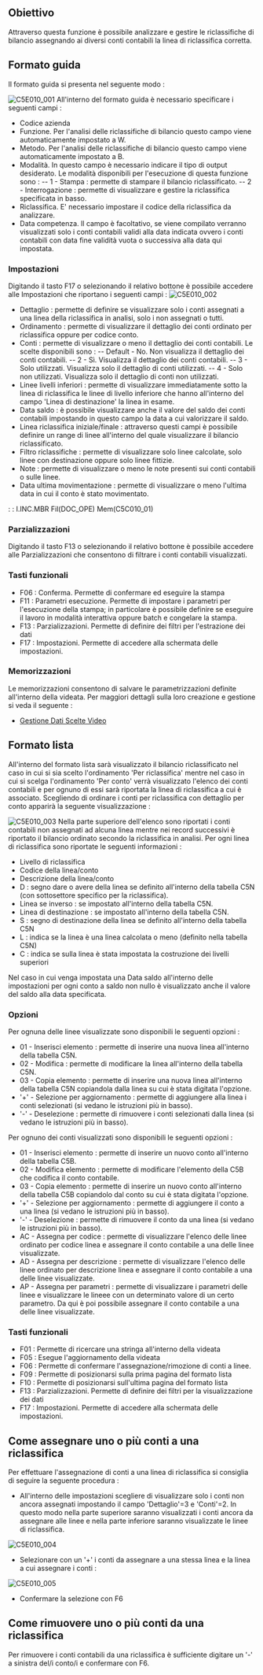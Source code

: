 ## Obiettivo

Attraverso questa funzione è possibile analizzare e gestire le riclassifiche di bilancio assegnando ai diversi conti contabili la linea di riclassifica corretta.

## Formato guida

Il formato guida si presenta nel seguente modo : 

![C5E010_001](http://localhost:3000/immagini/MBDOC_OGG-P_C5NOWB0/C5E010_001.png)
All'interno del formato guida è necessario specificare i seguenti campi : 

 - Codice azienda
 - Funzione. Per l'analisi delle riclassifiche di bilancio questo campo viene automaticamente impostato a W.
 - Metodo. Per l'analisi delle riclassifiche di bilancio questo campo viene automaticamente impostato a B.
 - Modalità. In questo campo è necessario indicare il tipo di output desiderato. Le modalità disponibili per l'esecuzione di questa funzione sono : 
 -- 1 - Stampa :  permette di stampare il bilancio riclassificato.
 -- 2 - Interrogazione :  permette di visualizzare e gestire la riclassifica specificata in basso.
- Riclassifica. E' necessario impostare il codice della riclassifica da analizzare.
- Data competenza. Il campo è facoltativo, se viene compilato verranno visualizzati solo i conti contabili validi alla data indicata ovvero i conti contabili con data fine validità vuota o successiva alla data qui impostata.


### Impostazioni
Digitando il tasto F17 o selezionando il relativo bottone è possibile accedere alle Impostazioni che riportano i seguenti campi : 
![C5E010_002](http://localhost:3000/immagini/MBDOC_OGG-P_C5NOWB0/C5E010_002.png)
 - Dettaglio :  permette di definire se visualizzare solo i conti assegnati a una linea della riclassifica in analisi, solo i non assegnati o tutti.
 - Ordinamento :  permette di visualizzare il dettaglio dei conti ordinato per riclassifica oppure per codice conto.
 - Conti :  permette di visualizzare o meno il dettaglio dei conti contabili. Le scelte disponibili sono : 
 -- Default - No. Non visualizza il dettaglio dei conti contabili.
 -- 2 - Sì. Visualizza il dettaglio dei conti contabili.
 -- 3 - Solo utilizzati. Visualizza solo il dettaglio di conti utilizzati.
 -- 4 - Solo non utilizzati. Visualizza solo il dettaglio di conti non utilizzati.
 - Linee livelli inferiori :  permette di visualizzare immediatamente sotto la linea di riclassifica le linee di livello inferiore che hanno all'interno del campo 'Linea di destinazione' la linea in esame.
 - Data saldo :  è possibile visualizzare anche il valore del saldo dei conti contabili impostando in questo campo la data a cui valorizzare il saldo.
 - Linea riclassifica iniziale/finale :  attraverso questi campi è possibile definire un range di linee all'interno del quale visualizzare il bilancio riclassificato.
 - Filtro riclassifiche :  permette di visualizzare solo linee calcolate, solo linee con destinazione oppure solo linee fittizie.
 - Note :  permette di visualizzare o meno le note presenti sui conti contabili o sulle linee.
 - Data ultima movimentazione :  permette di visualizzare o meno l'ultima data in cui il conto è stato movimentato.


 :  : I.INC.MBR Fil(DOC_OPE) Mem(C5C010_01)

### Parzializzazioni

Digitando il tasto F13 o selezionando il relativo bottone è possibile accedere alle Parzializzazioni che consentono di filtrare i conti contabili visualizzati.


### Tasti funzionali

 * F06 :  Conferma. Permette di confermare ed eseguire la stampa
 * F11 :  Parametri esecuzione. Permette di impostare i parametri per l'esecuzione della stampa; in particolare è possibile definire se eseguire il lavoro in modalità interattiva oppure batch e congelare la stampa.
 * F13 :  Parzializzazioni. Permette di definire dei filtri per l'estrazione dei dati
 * F17 :  Impostazioni. Permette di accedere alla schermata delle impostazioni.

### Memorizzazioni

Le memorizzazioni consentono di salvare le parametrizzazioni definite all'interno della videata. Per maggiori dettagli sulla loro creazione e gestione si veda il seguente : 

- [Gestione Dati Scelte Video](Sorgenti/MB/DOC_OGG/P_B£MDV0)


## Formato lista

All'interno del formato lista sarà visualizzato il bilancio riclassificato nel caso in cui si sia scelto l'ordinamento 'Per riclassifica' mentre nel caso in cui si scelga l'ordinamento 'Per conto' verrà visualizzato l'elenco dei conti contabili e per ognuno di essi sarà riportata la linea di riclassifica a cui è associato.
Scegliendo di ordinare i conti per riclassifica con dettaglio per conto apparirà la seguente visualizzazione : 

![C5E010_003](http://localhost:3000/immagini/MBDOC_OGG-P_C5NOWB0/C5E010_003.png)
Nella parte superiore dell'elenco sono riportati i conti contabili non assegnati ad alcuna linea mentre nei record successivi è riportato il bilancio ordinato secondo la riclassifica in analisi.
Per ogni linea di riclassifica sono riportate le seguenti informazioni : 

 - Livello di riclassifica
 - Codice della linea/conto
 - Descrizione della linea/conto
 - D :  segno dare o avere della linea se definito all'interno della tabella C5N (con sottosettore specifico per la riclassifica).
 - Linea se inverso :  se impostato all'interno della tabella C5N.
 - Linea di destinazione :  se impostato all'interno della tabella C5N.
 - S :  segno di destinazione della linea se definito all'interno della tabella C5N
 - L :  indica se la linea è una linea calcolata o meno (definito nella tabella C5N)
 - C :  indica se sulla linea è stata impostata la costruzione dei livelli superiori


Nel caso in cui venga impostata una Data saldo all'interno delle impostazioni per ogni conto a saldo non nullo è visualizzato anche il valore del saldo alla data specificata.


### Opzioni

Per ognuna delle linee visualizzate sono disponibili le seguenti opzioni : 


 - 01 - Inserisci elemento :  permette di inserire una nuova linea all'interno della tabella C5N.
 - 02 - Modifica :  permette di modificare la linea all'interno della tabella C5N.
 - 03 - Copia elemento :  permette di inserire una nuova linea all'interno della tabella C5N copiandola dalla linea su cui è stata digitata l'opzione.
- '+' - Selezione per aggiornamento :  permette di aggiungere alla linea i conti selezionati (si vedano le istruzioni più in basso).
- '-' - Deselezione :  permette di rimuovere i conti selezionati dalla linea (si vedano le istruzioni più in basso).


Per ognuno dei conti visualizzati sono disponibili le seguenti opzioni : 


 - 01 - Inserisci elemento :  permette di inserire un nuovo conto all'interno della tabella C5B.
 - 02 - Modifica elemento :  permette di modificare l'elemento della C5B che codifica il conto contabile.
 - 03 - Copia elemento :  permette di inserire un nuovo conto all'interno della tabella C5B copiandolo dal conto su cui è stata digitata l'opzione.
- '+' - Selezione per aggiornamento :  permette di aggiungere il conto a una linea (si vedano le istruzioni più in basso).
- '-' - Deselezione :  permette di rimuovere il conto da una linea (si vedano le istruzioni più in basso).
- AC - Assegna per codice :  permette di visualizzare l'elenco delle linee ordinato per codice linea e assegnare il conto contabile a una delle linee visualizzate.
- AD - Assegna per descrizione :  permette di visualizzare l'elenco delle linee ordinato per descrizione linea e assegnare il conto contabile a una delle linee visualizzate.
- AP - Assegna per parametri :  permette di visualizzare i parametri delle linee e visualizzare le lineee con un determinato valore di un certo parametro. Da qui è poi possibile assegnare il conto contabile a una delle linee visualizzate.

### Tasti funzionali

 * F01 :  Permette di ricercare una stringa all'interno della videata
 * F05 :  Esegue l'aggiornamento della videata
 * F06 :  Permette di confermare l'assegnazione/rimozione di conti a linee.
 * F09 :  Permette di posizionarsi sulla prima pagina del formato lista
 * F10 :  Permette di posizionarsi sull'ultima pagina del formato lista
 * F13 :  Parzializzazioni. Permette di definire dei filtri per la visualizzazione dei dati
 * F17 :  Impostazioni. Permette di accedere alla schermata delle impostazioni.

## Come assegnare uno o più conti a una riclassifica

Per effettuare l'assegnazione di conti a una linea di riclassifica si consiglia di seguire la seguente procedura : 

- All'interno delle impostazioni scegliere di visualizzare solo i conti non ancora assegnati impostando il campo 'Dettaglio'=3 e 'Conti'=2. In questo modo nella parte superiore saranno visualizzati i conti ancora da assegnare alle linee e nella parte inferiore saranno visualizzate le linee di riclassifica.

![C5E010_004](http://localhost:3000/immagini/MBDOC_OGG-P_C5NOWB0/C5E010_004.png)
- Selezionare con un '+' i conti da assegnare a una stessa linea e la linea a cui assegnare i conti : 

![C5E010_005](http://localhost:3000/immagini/MBDOC_OGG-P_C5NOWB0/C5E010_005.png)
- Confermare la selezione con F6


## Come rimuovere  uno o più conti da una riclassifica

Per rimuovere i conti contabili da una riclassifica è sufficiente digitare un '-' a sinistra del/i conto/i e confermare con F6.




